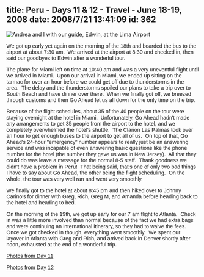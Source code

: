 title: Peru - Days 11 & 12 - Travel - June 18-19, 2008
date: 2008/7/21 13:41:09
id: 362
---
![Andrea and I with our guide, Edwin, at the Lima Airport](/journal_images/mini-IMG_2928-journal.jpg)

<font face="Arial">We got up early yet again on the morning of the 18th and boarded the bus to the airport at about 7:30 am.  We arrived at the airport at 8:30 and checked in, then said our goodbyes to Edwin after a wonderful tour. </font>

<font face="Arial">The plane for Miami left on time at 10:40 am and was a very uneventful flight until we arrived in Miami.  Upon our arrival in Miami, we ended up sitting on the tarmac for over an hour before we could get off due to thunderstorms in the area.  The delay and the thunderstorms spoiled our plans to take a trip over to South Beach and have dinner over there.  When we finally got off, we breezed through customs and then Go Ahead let us all down for the only time on the trip.</font>

<font face="Arial">Because of the flight schedules, about 35 of the 40 people on the tour were staying overnight at the hotel in Miami.  Unfortunately, Go Ahead hadn't made any arrangements to get 35 people from the airport to the hotel, and we completely overwhelmed the hotel's shuttle.  The Clarion Las Palmas took over an hour to get enough buses to the airport to get all of us.  On top of that, Go Ahead's 24-hour "emergency" number appears to really just be an answering service and was incapable of even answering basic questions like the phone number for the hotel (the number they gave us was in New Jersey).  All that they could do was leave a message for the normal 8-5 staff.  Thank goodness we didn't have a problem in Peru! </font> <font face="Arial">That being said, that's one of only two bad things I have to say about Go Ahead, the other being the flight scheduling.  On the whole, the tour was very well ran and went very smoothly.</font>

<font face="Arial">We finally got to the hotel at about 8:45 pm and then hiked over to Johnny Carino's for dinner with Greg, Rich, Greg M, and Amanda before heading back to the hotel and heading to bed.</font>

<font face="Arial">On the morning of the 19th, we got up early for our 7 am flight to Atlanta.  Check in was a little more involved than normal because of the fact we had extra bags and were continuing an international itinerary, so they had to waive the fees.  Once we got checked in though, everything went smoothly.  We spent our layover in Atlanta with Greg and Rich, and arrived back in Denver shortly after noon, exhausted at the end of a wonderful trip.</font>

<font face="Arial">[Photos from Day 11](PhotoAlbum.aspx?ID=PERU20080618)</font>

<font face="Arial">[Photos from Day 12](PhotoAlbum.aspx?ID=PERU20080619)</font>